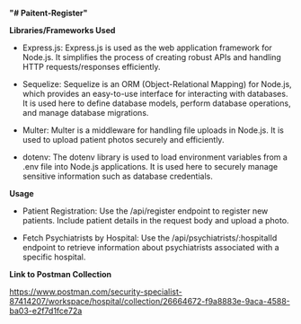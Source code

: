 **"# Paitent-Register"**

**Libraries/Frameworks Used**
* Express.js: Express.js is used as the web application framework for Node.js. It simplifies the process of creating robust APIs and handling HTTP requests/responses efficiently.

* Sequelize: Sequelize is an ORM (Object-Relational Mapping) for Node.js, which provides an easy-to-use interface for interacting with databases. It is used here to define database models, perform database operations, and manage database migrations.

* Multer: Multer is a middleware for handling file uploads in Node.js. It is used to upload patient photos securely and efficiently.

* dotenv: The dotenv library is used to load environment variables from a .env file into Node.js applications. It is used here to securely manage sensitive information such as database credentials.



**Usage**

* Patient Registration: Use the /api/register endpoint to register new patients. Include patient details in the request body and upload a photo.

* Fetch Psychiatrists by Hospital: Use the /api/psychiatrists/:hospitalId endpoint to retrieve information about psychiatrists associated with a specific hospital.

**Link to Postman Collection**

https://www.postman.com/security-specialist-87414207/workspace/hospital/collection/26664672-f9a8883e-9aca-4588-ba03-e2f7d1fce72a 
